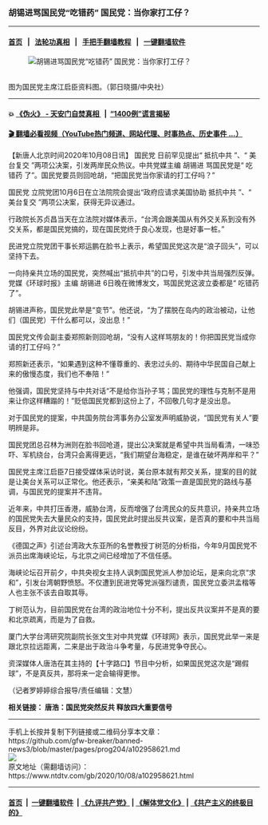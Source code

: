### 胡锡进骂国民党“吃错药” 国民党：当你家打工仔？
------------------------

#### [首页](https://github.com/gfw-breaker/banned-news3/blob/master/README.md) &nbsp;&nbsp;|&nbsp;&nbsp; [法轮功真相](https://github.com/begood0513/basic/blob/master/README.md)  &nbsp;&nbsp;|&nbsp;&nbsp; [手把手翻墙教程](https://github.com/gfw-breaker/guides/wiki)  &nbsp;&nbsp;|&nbsp;&nbsp; [一键翻墙软件](https://github.com/gfw-breaker/nogfw/blob/master/README.md)  



<div><div class="featured_image">
 <figure>
  <img alt="胡锡进骂国民党“吃错药” 国民党：当你家打工仔？" src="https://i.ntdtv.com/assets/uploads/2020/10/20200916PHO0081l-800x450.jpg"/>
 </figure><br/>
 <span class="caption">
  图为国民党主席江启臣资料图。（郭日晓摄/中央社）
 </span>
</div>
</div><hr/>

#### 💥 [《伪火》 - 天安门自焚真相 ](http://158.247.195.190:10000/videos/blog/weihuo.html)&nbsp; |&nbsp; [“1400例”谎言揭秘  ](http://158.247.195.190:10000/videos/blog/jiexi1400.html)

#### [ 🎬  翻墙必看视频（YouTube热门频道、网站代理、时事热点、历史事件 ...）](https://github.com/gfw-breaker/links/blob/master/banned.md)

<div><div class="post_content" itemprop="articleBody">
 <p>
  【新唐人北京时间2020年10月08日讯】
  <ok href="https://www.ntdtv.com/gb/国民党.htm">
   国民党
  </ok>
  日前罕见提出“
  <ok href="https://www.ntdtv.com/gb/抵抗中共.htm">
   抵抗中共
  </ok>
  ”、“
  <ok href="https://www.ntdtv.com/gb/美台复交.htm">
   美台复交
  </ok>
  ”两项公决案，引发两岸民众热议。中共党媒主编
  <ok href="https://www.ntdtv.com/gb/胡锡进.htm">
   胡锡进
  </ok>
  骂国民党是“
  <ok href="https://www.ntdtv.com/gb/吃错药.htm">
   吃错药
  </ok>
  了”。国民党要员则回呛胡，“把国民党当你家请的打工仔吗？”
 </p>
 <p>
  <ok href="https://www.ntdtv.com/gb/国民党.htm">
   国民党
  </ok>
  立院党团10月6日在立法院院会提出“政府应请求美国协助
  <ok href="https://www.ntdtv.com/gb/抵抗中共.htm">
   抵抗中共
  </ok>
  ”、“
  <ok href="https://www.ntdtv.com/gb/美台复交.htm">
   美台复交
  </ok>
  ”两项公决案，获得无异议通过。
 </p>
 <p>
  行政院长苏贞昌当天在立法院对媒体表示，“台湾会跟美国从有外交关系到没有外交关系，都是国民党搞的，现在国民党终于良心发现，也是好事一桩。”
 </p>
 <p>
  民进党立院党团干事长郑运鹏在脸书上表示，希望国民党这次是“浪子回头”，可以坚持下去。
 </p>
 <p>
  一向持亲共立场的国民党，突然喊出“抵抗中共”的口号，引发中共当局强烈反弹。党媒《环球时报》主编
  <ok href="https://www.ntdtv.com/gb/胡锡进.htm">
   胡锡进
  </ok>
  6日晚在微博发文，骂国民党这波立委都是“
  <ok href="https://www.ntdtv.com/gb/吃错药.htm">
   吃错药
  </ok>
  了”。
 </p>
 <p>
  胡锡进声称，国民党此举是“变节”。他还说，“为了摆脱在岛内的政治被动，让他们（国民党）干什么都可以，没出息！”
 </p>
 <p>
  国民党文传会副主委郑照新则回呛胡，“没有人这样骂朋友的！你把国民党当成你请的打工仔吗？”
 </p>
 <p>
  郑照新还表示，“如果遇到这种不懂尊重的、表忠过头的、期待中华民国自己献上来的傲慢态度，我们也不奉陪！”
 </p>
 <p>
  他强调，国民党坚持与中共对话“不是给你当孙子骂；国民党的理性与克制不是用来让你这样糟蹋的！”贬低国民党都到这份上了，不回敬几句才是没出息。
 </p>
 <p>
  对于国民党的提案，中共国务院台湾事务办公室发声明威胁说，“国民党有关人”要明辨是非。
 </p>
 <p>
  国民党团总召林为洲则在脸书回呛道，提出公决案就是希望中共当局看清，一味恐吓、军机绕台，台湾只会离得更远，“我们期望台海稳定，是谁在破坏两岸和平？”
 </p>
 <p>
  国民党主席江启臣7日接受媒体采访时说，美台原本就有邦交关系，提案的目的就是让美台关系可以正常化。他还表示，“亲美和陆”政策一直是国民党的路线与基调，与国民党的提案并不违背。
 </p>
 <p>
  近年来，中共打压香港，威胁台湾，反而增强了台湾民众的反共意识，持亲共立场的国民党失去大量民众的支持，国民党此时提出反共议案，是否真的要和中共当局反目，外界对此议论纷纷。
 </p>
 <p>
  《德国之声》引述台湾政大东亚所的名誉教授丁树范的分析指，今年9月国民党不派员出席海峡论坛，与北京之间已经增加了不信任感。
 </p>
 <p>
  海峡论坛召开前夕，中共央视女主持人讽刺国民党派人参加论坛，是来向北京“求和”，引发台湾朝野愤怒。不仅遭到民进党等党派强烈谴责，国民党立委洪孟楷等人也主张不该去自取其辱。
 </p>
 <p>
  丁树范认为，目前国民党在台湾的政治地位十分不利，提出反共议案并不是真的要和北京疏离，而是为了自救。
 </p>
 <p>
  厦门大学台湾研究院副院长张文生对中共党媒《环球网》表示，国民党此举一来是跟北京拉远距离，二来是出于政治斗争考量，与民进党争夺民心。
 </p>
 <p>
  资深媒体人唐浩在其主持的【十字路口】节目中分析，如果国民党这次是“踢假球”，不是真反共，那将来一定会输得更惨。
 </p>
 <p>
  （记者罗婷婷综合报导/责任编辑：文慧）
 </p>
 <p>
  <strong>
   相关链接：
   <ok href="https://www.ntdtv.com/gb/2020/10/08/a102958405.html">
    唐浩：国民党突然反共 释放四大重要信号
   </ok>
  </strong>
 </p>
 <div class="single_ad">
 </div>
</div>
</div>
<hr/>
手机上长按并复制下列链接或二维码分享本文章：<br/>
https://github.com/gfw-breaker/banned-news3/blob/master/pages/prog204/a102958621.md <br/>
<a href='https://github.com/gfw-breaker/banned-news3/blob/master/pages/prog204/a102958621.md'><img src='https://github.com/gfw-breaker/banned-news3/blob/master/pages/prog204/a102958621.md.png'/></a> <br/>
原文地址（需翻墙访问）：https://www.ntdtv.com/gb/2020/10/08/a102958621.html


------------------------
#### [首页](https://github.com/gfw-breaker/banned-news3/blob/master/README.md) &nbsp;|&nbsp; [一键翻墙软件](https://github.com/gfw-breaker/nogfw/blob/master/README.md) &nbsp;| [《九评共产党》](https://github.com/gfw-breaker/9ping.md/blob/master/README.md#九评之一评共产党是什么) | [《解体党文化》](https://github.com/gfw-breaker/jtdwh.md/blob/master/README.md) | [《共产主义的终极目的》](https://github.com/gfw-breaker/gczydzjmd.md/blob/master/README.md)


<img src='http://gfw-breaker.win/banned-news3/pages/prog204/a102958621.md' width='0px' height='0px'/>